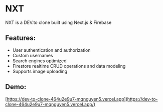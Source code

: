 # NXT

NXT is a DEV.to clone built using Next.js & Firebase



## Features:

- User authentication and authorization
- Custom usernames
- Search engines optimized
- Firestore realtime CRUD operations and data modeling
- Supports image uploading

## Demo:

[https://dev-to-clone-464u2e9u7-mqnguyen5.vercel.app](https://dev-to-clone-464u2e9u7-mqnguyen5.vercel.app/)
